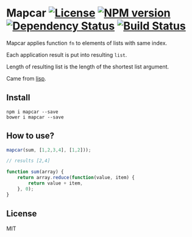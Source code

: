# Mapcar [![License][LicenseIMGURL]][LicenseURL] [![NPM version][NPMIMGURL]][NPMURL] [![Dependency Status][DependencyStatusIMGURL]][DependencyStatusURL] [![Build Status][BuildStatusIMGURL]][BuildStatusURL]

Mapcar applies function `fn` to elements of lists with same index.

Each application result is put into resulting `list`.

Length of resulting list is the length of the shortest list argument.

Came from [lisp](http://jtra.cz/stuff/lisp/sclr/mapcar.html).

## Install

```
npm i mapcar --save
bower i mapcar --save
```

## How to use?

```js
mapcar(sum, [1,2,3,4], [1,2]));

// results [2,4]

function sum(array) {
    return array.reduce(function(value, item) {
        return value + item,
    }, 0);
}

```

## License

MIT

[NPMIMGURL]:                https://img.shields.io/npm/v/mapcar.svg?style=flat
[BuildStatusIMGURL]:        https://img.shields.io/travis/coderaiser/mapcar/master.svg?style=flat
[DependencyStatusIMGURL]:   https://img.shields.io/gemnasium/coderaiser/mapcar.svg?style=flat
[LicenseIMGURL]:            https://img.shields.io/badge/license-MIT-317BF9.svg?style=flat
[NPMURL]:                   https://npmjs.org/package/mapcar "npm"
[BuildStatusURL]:           https://travis-ci.org/coderaiser/mapcar  "Build Status"
[DependencyStatusURL]:      https://gemnasium.com/coderaiser/mapcar "Dependency Status"
[LicenseURL]:               https://tldrlegal.com/license/mit-license "MIT License"

